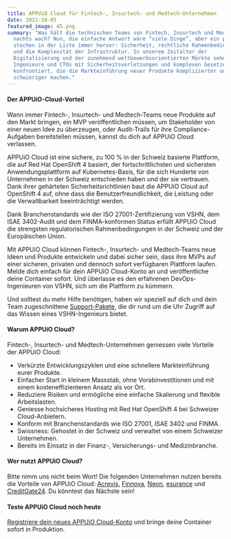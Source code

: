 ```yaml
---
title: APPUiO Cloud für Fintech-, Insurtech- und Medtech-Unternehmen
date: 2022-10-05
featured_image: 45.png
summary: "Was hält die technischen Teams von Fintech, Insurtech und Medtech
  nachts wach? Nun, die einfache Antwort wäre “viele Dinge”, aber ein paar
  stechen in der Liste immer hervor: Sicherheit, rechtliche Rahmenbedingungen
  und die Komplexität der Infrastruktur. In unserem Zeitalter der
  Digitalisierung und der zunehmend wettbewerbsorientierten Märkte sehen sich
  Ingenieure und CTOs mit Sicherheitsverletzungen und komplexen Gesetzen
  konfrontiert, die die Markteinführung neuer Produkte komplizierter und
  schwieriger machen."
---
```

#### Der APPUiO-Cloud-Vorteil

Wann immer Fintech-, Insurtech- und Medtech-Teams neue Produkte auf den Markt bringen, ein MVP veröffentlichen müssen, um Stakeholder von einer neuen Idee zu überzeugen, oder Audit-Trails für ihre Compliance-Aufgaben bereitstellen müssen, kannst du dich auf APPUiO Cloud verlassen.

APPUiO Cloud ist eine sichere, zu 100 % in der Schweiz basierte Plattform, die auf Red Hat OpenShift 4 basiert, der fortschrittlichsten und sichersten Anwendungsplattform auf Kubernetes-Basis, für die sich Hunderte von Unternehmen in der Schweiz entschieden haben und der sie vertrauen. Dank ihrer gehärteten Sicherheitsrichtlinien baut die APPUiO Cloud auf OpenShift 4 auf, ohne dass die Benutzerfreundlichkeit, die Leistung oder die Verwaltbarkeit beeinträchtigt werden.

Dank Branchenstandards wie der ISO 27001-Zertifizierung von VSHN, dem ISAE 3402-Audit und dem FINMA-konformen Status erfüllt APPUiO Cloud die strengsten regulatorischen Rahmenbedingungen in der Schweiz und der Europäischen Union.

Mit APPUiO Cloud können Fintech-, Insurtech- und Medtech-Teams neue Ideen und Produkte entwickeln und dabei sicher sein, dass ihre MVPs auf einer sicheren, privaten und dennoch sofort verfügbaren Plattform laufen. Melde dich einfach für dein APPUiO Cloud-Konto an und veröffentliche deine Container sofort. Und überlasse es den erfahrenen DevOps-Ingenieuren von VSHN, sich um die Plattform zu kümmern.  

Und solltest du mehr Hilfe benötigen, haben wir speziell auf dich und dein Team zugeschnittene [Support-Pakete](https://products.docs.vshn.ch/products/appuio/cloud/support_packages.html), die dir rund um die Uhr Zugriff auf das Wissen eines VSHN-Ingenieurs bietet. 

#### Warum APPUiO Cloud?

Fintech-, Insurtech- und Medtech-Unternehmen geniessen viele Vorteile der APPUiO Cloud:

* Verkürzte Entwicklungszyklen und eine schnellere Markteinführung eurer Produkte. 
* Einfacher Start in kleinem Massstab, ohne Vorabinvestitionen und mit einem kosteneffizienteren Ansatz als vor Ort.
* Reduziere Risiken und ermögliche eine einfache Skalierung und flexible Arbeitslasten.
* Geniesse hochsicheres Hosting mit Red Hat OpenShift 4 bei Schweizer Cloud-Anbietern.
* Konform mit Branchenstandards wie ISO 27001, ISAE 3402 und FINMA.
* Swissness: Gehostet in der Schweiz und verwaltet von einem Schweizer Unternehmen.
* Bereits im Einsatz in der Finanz-, Versicherungs- und Medizinbranche.

#### Wer nutzt APPUiO Cloud?

Bitte nimm uns nicht beim Wort! Die folgenden Unternehmen nutzen bereits die Vorteile von APPUiO Cloud: [Acrevis](https://www.vshn.ch/en/success-stories/acrevis/), [Finnova](https://www.vshn.ch/en/success-stories/finnova/), [Neon](https://www.vshn.ch/en/success-stories/neon/), [esurance](https://www.vshn.ch/en/success-stories/esurance/) und [CreditGate24](https://www.vshn.ch/en/success-stories/creditgate24/). Du könntest das Nächste sein! 

#### Teste APPUiO Cloud noch heute

[Registriere dein neues APPUiO Cloud-Konto](https://appuio.cloud/register) und bringe deine Container sofort in Produktion.